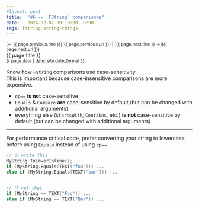 ```yaml
---
#layout: post
title:  "#6 -- `FString` comparisons"
date:   2024-02-07 00:10:00 -0800
tags: fstring string-things
---
```

<small>[← {{ page.previous.title }}]({{ page.previous.url }}) | [{{ page.next.title }} →]({{ page.next.url }})</small>\
{{ page.title }}\
<sup>{{ page.date | date: site.date_format }}</sup>

Know how `FString` comparisons use case-sensitivity.\
This is important because case-insensitive comparisons are more expensive.

- `op==` **is not** case-sensitive
- `Equals` & `Compare` **are** case-sensitive by default (but can be changed with additional arguments)
- everything else (`StartsWith`, `Contains`, etc.) **is not** case-sensitive by default (but can be changed with additional arguments)

---

For performance critical code, prefer converting your string to lowercase before using `Equals` instead of using `op==`.
```cpp
// 👍 write this
MyString.ToLowerInline();
if (MyString.Equals(TEXT("foo"))) ...
else if (MyString.Equals(TEXT("bar"))) ...


// 👎 not that
if (MyString == TEXT("Foo")) ...
else if (MyString == TEXT("Bar")) ...
```